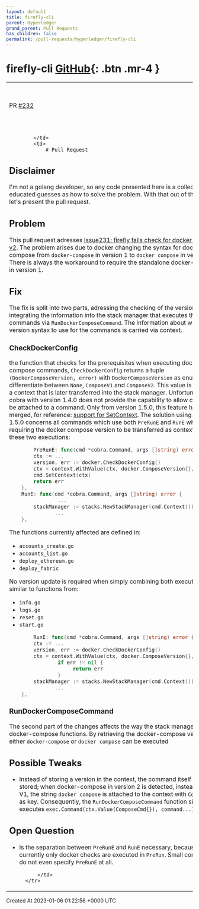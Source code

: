 ```yaml
---
layout: default
title: firefly-cli
parent: Hyperledger
grand_parent: Pull Requests
has_children: false
permalink: /pull-requests/hyperledger/firefly-cli
---
```


# firefly-cli <span class="fs-3 right-align">[GitHub](https://github.com/hyperledger/firefly-cli){: .btn .mr-4 }</span>


<div>
    <table>
        <tr>
            <td>
                PR <a href="https://github.com/hyperledger/firefly-cli/pull/232" class=".btn">#232</a>
            </td>
            <td>
                <b>
                    first draft for supporting docker-compose v2
                </b>
            </td>
        </tr>
        <tr>
            <td>
                
            </td>
            <td>
                # Pull Request

## Disclaimer

I'm not a golang developer, so any code presented here is a collection of educated guesses as how to solve the problem.
With that out of the way, let's present the pull request.

## Problem
This pull request adresses [Issue231: firefly fails check for docker compose v2](https://github.com/hyperledger/firefly-cli/issues/231). The problem arises due to docker changing the syntax for docker-compose from `docker-compose` in version 1 to `docker compose` in version 2. There is always the workaround to require the standalone docker-compose in version 1.

## Fix

The fix is split into two parts, adressing the checking of the version and integrating the information into the stack manager that executes the docker commands via `RunDockerComposeCommand`. The information about which version syntax to use for the commands is carried via context.

### CheckDockerConfig
the function that checks for the prerequisites when executing docker-compose commands, `CheckDockerConfig` returns a tuple `(DockerComposeVersion, error)` with `DockerComposeVersion` as enum to differentiate between `None`, `ComposeV1` and `ComposeV2`. This value is stored in a context that is later transferred into the stack manager.
Unfortunately, cobra with version 1.4.0 does not provide the capability to allow context to be attached to a command.
Only from version 1.5.0, this feature has been merged, for reference: [support for SetContext](https://github.com/spf13/cobra/pull/1551).
The solution using cobra 1.5.0 concerns all commands which use both `PreRunE` and `RunE` while also requiring the docker compose version to be transferred as context between these two executions:

```go 
        PreRunE: func(cmd *cobra.Command, args []string) error {
		ctx := ...
		version, err := docker.CheckDockerConfig()
		ctx = context.WithValue(ctx, docker.ComposeVersion{}, version)
		cmd.SetContext(ctx)
		return err
	},
	RunE: func(cmd *cobra.Command, args []string) error {
                ...
		stackManager := stacks.NewStackManager(cmd.Context())
               ...
	},
```

The functions currently affected are defined in:
- `accounts_create.go`
- `accounts_list.go`
- `deploy_ethereum.go`
- `deploy_fabric`

No version update is required when simply combining both executions, similar to functions from:
- `info.go`
- `logs.go`
- `reset.go`
- `start.go`

```go 
        RunE: func(cmd *cobra.Command, args []string) error {
		ctx := ...
		version, err := docker.CheckDockerConfig()
		ctx = context.WithValue(ctx, docker.ComposeVersion{}, version)
                if err != nil {
                     return err
                }
		stackManager := stacks.NewStackManager(cmd.Context())
               ...
	},
```

### RunDockerComposeCommand

The second part of the changes affects the way the stack manager runs docker-compose functions. By retrieving the docker-compose version, either `docker-compose` or `docker compose` can be executed

## Possible Tweaks

- Instead of storing a version in the context, the command itself can be stored; when docker-compose in version 2 is detected, instead storing V1, the string `docker compose` is attached to the context with `ComposeCmd` as key. Consequently, the `RunDockerComposeCommand` function simply executes `exec.Command(ctx.Value(ComposeCmd{}), command...)`.

## Open Question

- Is the separation between `PreRunE` and `RunE` necessary, because currently only docker checks are executed in `PreRun`. Small commands do not even specify `PreRunE` at all.

            </td>
        </tr>
    </table>
    <div class="right-align">
        Created At 2023-01-06 01:22:56 +0000 UTC
    </div>
</div>

